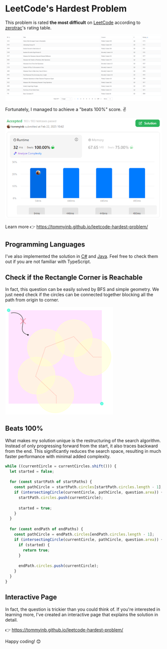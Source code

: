 # LeetCode's Hardest Problem

This problem is rated **the most difficult** on [LeetCode](https://leetcode.com/problems/check-if-the-rectangle-corner-is-reachable) according to [zerotrac](https://zerotrac.github.io/leetcode_problem_rating/)'s rating table.

![Rating Table](./preview/rating-table.png)

Fortunately, I managed to achieve a "beats 100%" score. ✌️

![Submit](./preview/submit.png)

Learn more 👉 <https://tommyinb.github.io/leetcode-hardest-problem/>

## Programming Languages

I've also implemented the solution in [C#](https://github.com/tommyinb/leetcode-hardest-problem-csharp) and [Java](https://github.com/tommyinb/leetcode-hardest-problem-java). Feel free to check them out if you are not familiar with TypeScript.

## Check if the Rectangle Corner is Reachable

In fact, this question can be easily solved by BFS and simple geometry. We just need check if the circles can be connected together blocking all the path from origin to corner.

![Question](./preview/question.png)

## Beats 100%

What makes my solution unique is the restructuring of the search algorithm. Instead of only progressing forward from the start, it also traces backward from the end. This significantly reduces the search space, resulting in much faster performance with minimal added complexity.

```ts
while ((currentCircle = currentCircles.shift())) {
  let started = false;

  for (const startPath of startPaths) {
    const pathCircle = startPath.circles[startPath.circles.length - 1];
    if (intersectingCircle(currentCircle, pathCircle, question.area)) {
      startPath.circles.push(currentCircle);

      started = true;
    }
  }

  for (const endPath of endPaths) {
    const pathCircle = endPath.circles[endPath.circles.length - 1];
    if (intersectingCircle(currentCircle, pathCircle, question.area)) {
      if (started) {
        return true;
      }

      endPath.circles.push(currentCircle);
    }
  }
}
```

## Interactive Page

In fact, the question is trickier than you could think of. If you're interested in learning more, I've created an interactive page that explains the solution in detail.

👉 <https://tommyinb.github.io/leetcode-hardest-problem/>

Happy coding! 😊
